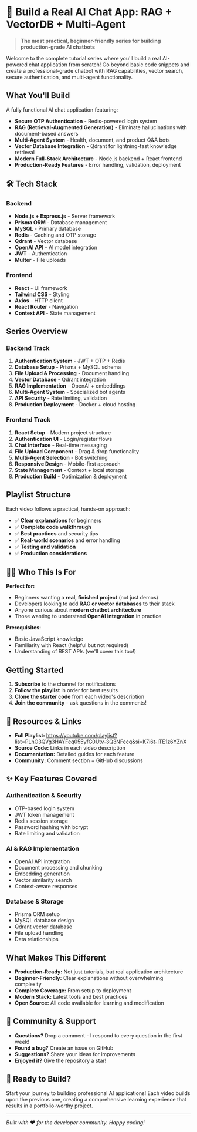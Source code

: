 # 🤖 Build a Real AI Chat App: RAG + VectorDB + Multi-Agent

> **The most practical, beginner-friendly series for building production-grade AI chatbots**

Welcome to the complete tutorial series where you'll build a real AI-powered chat application from scratch! Go beyond basic code snippets and create a professional-grade chatbot with RAG capabilities, vector search, secure authentication, and multi-agent functionality.

##  What You'll Build

A fully functional AI chat application featuring:

- **Secure OTP Authentication** - Redis-powered login system
- **RAG (Retrieval-Augmented Generation)** - Eliminate hallucinations with document-based answers
- **Multi-Agent System** - Health, document, and product Q&A bots
- **Vector Database Integration** - Qdrant for lightning-fast knowledge retrieval
- **Modern Full-Stack Architecture** - Node.js backend + React frontend
- **Production-Ready Features** - Error handling, validation, deployment

## 🛠️ Tech Stack

### Backend
- **Node.js + Express.js** - Server framework
- **Prisma ORM** - Database management
- **MySQL** - Primary database
- **Redis** - Caching and OTP storage
- **Qdrant** - Vector database
- **OpenAI API** - AI model integration
- **JWT** - Authentication
- **Multer** - File uploads

### Frontend  
- **React** - UI framework
- **Tailwind CSS** - Styling
- **Axios** - HTTP client
- **React Router** - Navigation
- **Context API** - State management

##  Series Overview

### Backend Track
1. **Authentication System** - JWT + OTP + Redis
2. **Database Setup** - Prisma + MySQL schema
3. **File Upload & Processing** - Document handling
4. **Vector Database** - Qdrant integration
5. **RAG Implementation** - OpenAI + embeddings
6. **Multi-Agent System** - Specialized bot agents
7. **API Security** - Rate limiting, validation
8. **Production Deployment** - Docker + cloud hosting

### Frontend Track
1. **React Setup** - Modern project structure
2. **Authentication UI** - Login/register flows
3. **Chat Interface** - Real-time messaging
4. **File Upload Component** - Drag & drop functionality
5. **Multi-Agent Selection** - Bot switching
6. **Responsive Design** - Mobile-first approach
7. **State Management** - Context + local storage
8. **Production Build** - Optimization & deployment

## Playlist Structure

Each video follows a practical, hands-on approach:

- ✅ **Clear explanations** for beginners
- ✅ **Complete code walkthrough** 
- ✅ **Best practices** and security tips
- ✅ **Real-world scenarios** and error handling
- ✅ **Testing and validation**
- ✅ **Production considerations**

## 👨‍💻 Who This Is For

**Perfect for:**
- Beginners wanting a **real, finished project** (not just demos)
- Developers looking to add **RAG or vector databases** to their stack
- Anyone curious about **modern chatbot architecture**
- Those wanting to understand **OpenAI integration** in practice

**Prerequisites:**
- Basic JavaScript knowledge
- Familiarity with React (helpful but not required)
- Understanding of REST APIs (we'll cover this too!)

## Getting Started

1. **Subscribe** to the channel for notifications
2. **Follow the playlist** in order for best results
3. **Clone the starter code** from each video's description
4. **Join the community** - ask questions in the comments!

## 🔗 Resources & Links

- **Full Playlist:** https://youtube.com/playlist?list=PLhO3QVg3HAYFeq055yfG0Utv-3Q3NFecq&si=K7i6t-ITE1z6YZnX
- **Source Code:** Links in each video description
- **Documentation:** Detailed guides for each feature
- **Community:** Comment section + GitHub discussions

## ✨ Key Features Covered

### Authentication & Security
- OTP-based login system
- JWT token management
- Redis session storage
- Password hashing with bcrypt
- Rate limiting and validation

### AI & RAG Implementation
- OpenAI API integration
- Document processing and chunking
- Embedding generation
- Vector similarity search
- Context-aware responses

### Database & Storage
- Prisma ORM setup
- MySQL database design
- Qdrant vector database
- File upload handling
- Data relationships

## What Makes This Different

- **Production-Ready:** Not just tutorials, but real application architecture
- **Beginner-Friendly:** Clear explanations without overwhelming complexity
- **Complete Coverage:** From setup to deployment
- **Modern Stack:** Latest tools and best practices
- **Open Source:** All code available for learning and modification

## 🤝 Community & Support

- **Questions?** Drop a comment - I respond to every question in the first week!
- **Found a bug?** Create an issue on GitHub
- **Suggestions?** Share your ideas for improvements
- **Enjoyed it?** Give the repository a star!

## 🎉 Ready to Build?

Start your journey to building professional AI applications! Each video builds upon the previous one, creating a comprehensive learning experience that results in a portfolio-worthy project.

---

*Built with ❤️ for the developer community. Happy coding!*